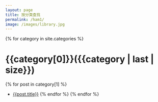 ```yaml
---
layout: page
title: 按分类查找
permalink: /ham1/
image: /images/library.jpg
---
```


{% for category in site.categories %}
# {{category[0]}}({{category | last | size}})
{% for post in category[1] %}
* [{{post.title}}]({{site.url}}{{post.url}} )
{% endfor %}
{% endfor %}

